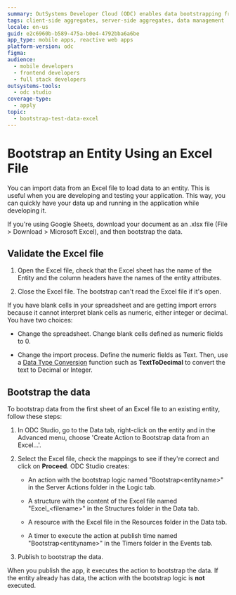 ```yaml
---
summary: OutSystems Developer Cloud (ODC) enables data bootstrapping from Excel files into entities for efficient application development and testing.
tags: client-side aggregates, server-side aggregates, data management
locale: en-us
guid: e2c6960b-b589-475a-b0e4-4792bba6a6be
app_type: mobile apps, reactive web apps
platform-version: odc
figma:
audience:
  - mobile developers
  - frontend developers
  - full stack developers
outsystems-tools:
  - odc studio
coverage-type:
  - apply
topic:
  - bootstrap-test-data-excel
---
```


# Bootstrap an Entity Using an Excel File

You can import data from an Excel file to load data to an entity. This is useful when you are developing and testing your application. This way, you can quickly have your data up and running in the application while developing it.

<div class="info" markdown="1">

If you're using Google Sheets, download your document as an .xlsx file (File > Download > Microsoft Excel), and then bootstrap the data.
</div>

## Validate the Excel file

1. Open the Excel file, check that the Excel sheet has the name of the Entity and the column headers have the names of the entity attributes.

1. Close the Excel file. The bootstrap can't read the Excel file if it's open.

<div class="info" markdown="1">

If you have blank cells in your spreadsheet and are getting import errors because it cannot interpret blank cells as numeric, either integer or decimal. You have two choices:

* Change the spreadsheet. Change blank cells defined as numeric fields to 0.

* Change the import process. Define the numeric fields as Text. Then, use a [Data Type Conversion](../data-types.md#data-type-conversions) function such as **TextToDecimal** to convert the text to Decimal or Integer.

</div>

## Bootstrap the data

To bootstrap data from the first sheet of an Excel file to an existing entity, follow these steps:

1. In ODC Studio, go to the Data tab, right-click on the entity and in the Advanced menu, choose 'Create Action to Bootstrap data from an Excel...'.

1. Select the Excel file, check the mappings to see if they're correct and click on **Proceed**.
    ODC Studio creates:

    * An action with the bootstrap logic named "Bootstrap&lt;entityname&gt;" in the Server Actions folder in the Logic tab.

    * A structure with the content of the Excel file named "Excel_&lt;filename&gt;" in the Structures folder in the Data tab.

    * A resource with the Excel file in the Resources folder in the Data tab.

    * A timer to execute the action at publish time named "Bootstrap&lt;entityname&gt;" in the Timers folder in the Events tab.

1. Publish to bootstrap the data.

When you publish the app, it executes the action to bootstrap the data. If the entity already has data, the action with the bootstrap logic is **not** executed.
